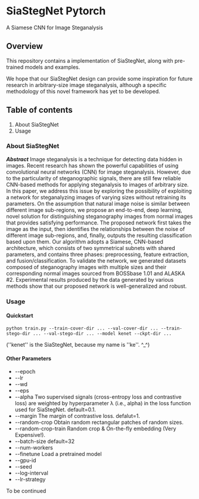 # SiaStegNet Pytorch
A Siamese CNN for Image Steganalysis

## Overview
This repository contains a implementation of SiaStegNet, along with pre-trained models and examples.

We hope that our SiaStegNet design can provide some inspiration for future research in arbitrary-size image steganalysis, although a specific methodology of this novel framework has yet to be developed.

## Table of contents
1. About SiaStegNet
2. Usage

### About SiaStegNet
***Abstract*** Image steganalysis is a technique for detecting data hidden in images. Recent research has shown the powerful capabilities of using convolutional neural networks (CNN) for image steganalysis. However, due to the particularity of steganographic signals, there are still few reliable CNN-based methods for applying steganalysis to images of arbitrary size. In this paper, we address this issue by exploring the possibility of exploiting a network for steganalyzing images of varying sizes without retraining its parameters. On the assumption that natural image noise is similar between different image sub-regions, we propose an end-to-end, deep learning, novel solution for distinguishing steganography images from normal images that provides satisfying performance. The proposed network first takes the image as the input, then identifies the relationships between the noise of different image sub-regions, and, finally, outputs the resulting classification based upon them. Our algorithm adopts a Siamese, CNN-based architecture, which consists of two symmetrical subnets with shared parameters, and contains three phases: preprocessing, feature extraction, and fusion/classification. To validate the network, we generated datasets composed of steganography images with multiple sizes and their corresponding normal images sourced from BOSSbase 1.01 and ALASKA #2. Experimental results produced by the data generated by various methods show that our proposed network is well-generalized and robust.

### Usage
#### Quickstart
```
python train.py --train-cover-dir ... --val-cover-dir ... --train-stego-dir ... --val-stego-dir ... --model kenet --ckpt-dir ...
```
(''kenet'' is the SiaStegNet, because my name is ''ke''. ^_^)
#### Other Parameters
* --epoch
* --lr
* --wd
* --eps
* --alpha Two supervised signals (cross-entropy loss and contrastive loss) are weighted by hyperparameter λ (i.e., alpha) in the loss function used for SiaStegNet. default=0.1.
* --margin The margin of contrastive loss. defalut=1.
* --random-crop Obtain random rectangular patches of random sizes.
* --random-crop-train Random crop & On-the-fly embedding (Very Expensive!).
* --batch-size default=32
* --num-workers
* --finetune Load a pretrained model
* --gpu-id
* --seed
* --log-interval
* --lr-strategy

To be continued
